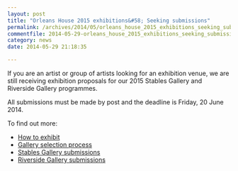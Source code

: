 ```yaml
---
layout: post
title: "Orleans House 2015 exhibitions&#58; Seeking submissions"
permalink: /archives/2014/05/orleans_house_2015_exhibitions_seeking_submissions.html
commentfile: 2014-05-29-orleans_house_2015_exhibitions_seeking_submissions
category: news
date: 2014-05-29 21:18:35

---
```


If you are an artist or group of artists looking for an exhibition venue, we are still receiving exhibition proposals for our 2015 Stables Gallery and Riverside Gallery programmes.

All submissions must be made by post and the deadline is Friday, 20 June 2014.

To find out more:

-   [How to exhibit](http://www.richmond.gov.uk/home/services/arts/how_to_exhibit.htm)
-   [Gallery selection process](http://www.richmond.gov.uk/gallery_selection_process_1415.pdf)
-   [Stables Gallery submissions](http://www.richmond.gov.uk/stables_gallery_submission_1415.pdf)
-   [Riverside Gallery submissions](http://www.richmond.gov.uk/riverside_gallery_submission_1415.pdf)
